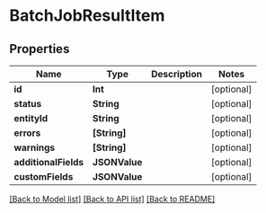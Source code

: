 # BatchJobResultItem

## Properties
Name | Type | Description | Notes
------------ | ------------- | ------------- | -------------
**id** | **Int** |  | [optional] 
**status** | **String** |  | [optional] 
**entityId** | **String** |  | [optional] 
**errors** | **[String]** |  | [optional] 
**warnings** | **[String]** |  | [optional] 
**additionalFields** | **JSONValue** |  | [optional] 
**customFields** | **JSONValue** |  | [optional] 

[[Back to Model list]](../README.md#documentation-for-models) [[Back to API list]](../README.md#documentation-for-api-endpoints) [[Back to README]](../README.md)


